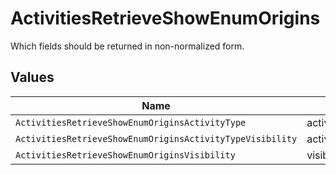 # ActivitiesRetrieveShowEnumOrigins

Which fields should be returned in non-normalized form.


## Values

| Name                                                      | Value                                                     |
| --------------------------------------------------------- | --------------------------------------------------------- |
| `ActivitiesRetrieveShowEnumOriginsActivityType`           | activity_type                                             |
| `ActivitiesRetrieveShowEnumOriginsActivityTypeVisibility` | activity_type,visibility                                  |
| `ActivitiesRetrieveShowEnumOriginsVisibility`             | visibility                                                |